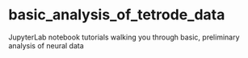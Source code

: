 # basic_analysis_of_tetrode_data
JupyterLab notebook tutorials walking you through basic, preliminary analysis of neural data
